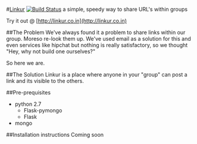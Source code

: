 #[Linkur](http://linkur.co.in) [![Build Status](https://travis-ci.org/raghothams/linkur.png?branch=v2)](https://travis-ci.org/raghothams/linkur)
a simple, speedy way to share URL's within groups

Try it out @ [http://linkur.co.in](http://linkur.co.in)

##The Problem
We've always found it a problem to share links within our group. Moreso re-look them up. We've used email as a solution for this and even services like hipchat but nothing is really satisfactory, so we thought "Hey, why not build one ourselves?" 

So here we are. 

##The Solution
Linkur is a place where anyone in your "group" can post a link and its visible to the others. 

##Pre-prequisites
* python 2.7
    * Flask-pymongo
    * Flask
* mongo

##Installation instructions
Coming soon
